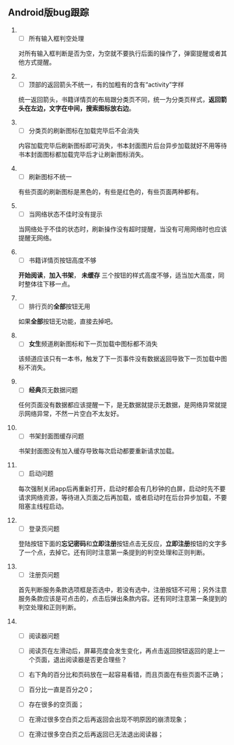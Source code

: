 ## Android版bug跟踪

1. - [ ] 所有输入框判空处理

    对所有输入框判断是否为空，为空就不要执行后面的操作了，弹窗提醒或者其他方式提醒。

2. - [ ] 顶部的返回箭头不统一，有的加粗有的含有“activity”字样

    统一返回箭头，书籍详情页的布局跟分类页不同，统一为分类页样式，**返回箭头在左边，文字在中间，搜索图标放右边**。

3. - [ ] 分类页的刷新图标在加载完毕后不会消失

    内容加载完毕后刷新图标即可消失，书本封面图片后台异步加载就好不用等待书本封面图标都加载完毕后才让刷新图标消失。

4. - [ ] 刷新图标不统一

    有些页面的刷新图标是黑色的，有些是红色的，有些页面两种都有。

5. - [ ] 当网络状态不佳时没有提示

    当网络处于不佳的状态时，刷新操作没有超时提醒，当没有可用网络时也应该提醒无网络。

6. - [ ] 书籍详情页按钮高度不够

    **开始阅读**，**加入书架**， **未缓存** 三个按钮的样式高度不够，适当加大高度，同时整体往下移一点。

7. - [ ] 排行页的**全部**按钮无用

    如果**全部**按钮无功能，直接去掉吧。

8. - [ ] **女生**频道刷新图标和下一页加载中图标都不消失

    该频道应该只有一本书，触发了下一页事件没有数据返回导致下一页加载中图标不消失。

9. - [ ] **经典**页无数据问题

    任何页面没有数据都应该提醒一下，是无数据就提示无数据，是网络异常就提示网络异常，不然一片空白不太友好。

10. - [ ] 书架封面图缓存问题

    书架封面图没有加入缓存导致每次启动都要重新请求加载。

11. - [ ] 启动问题

    每次强制关闭app后再重新打开，启动时都会有几秒钟的白屏，启动时先不要请求网络资源，等待进入页面之后再加载，或者启动时在后台异步加载，不要阻塞主线程启动。

12. - [ ] 登录页问题

    登陆按钮下面的**忘记密码**和**立即注册**按钮点击无反应，**立即注册**按钮的文字多了一个点，去掉它。还有同时注意第一条提到的判空处理和正则判断。

13. - [ ] 注册页问题

    首先判断服务条款选项框是否选中，若没有选中，注册按钮不可用；另外注意服务条款应该是可点击的，点击后弹出条款内容。还有同时注意第一条提到的判空处理和正则判断。

14. - [ ] 阅读器问题

    - [ ] 阅读页在左滑动后，屏幕亮度会发生变化，再点击返回按钮返回的是上一个页面，退出阅读器是否更合理些？
    - [ ] 右下角的百分比和页码放在一起容易看错，而且页面在有些页面不正确；
    - [ ] 百分比一直是百分之0；
    - [ ] 存在很多的空页面；
    - [ ] 在滑过很多空白页之后再返回会出现不明原因的崩溃现象；
    - [ ] 在滑过很多空白页之后再返回已无法退出阅读器； 